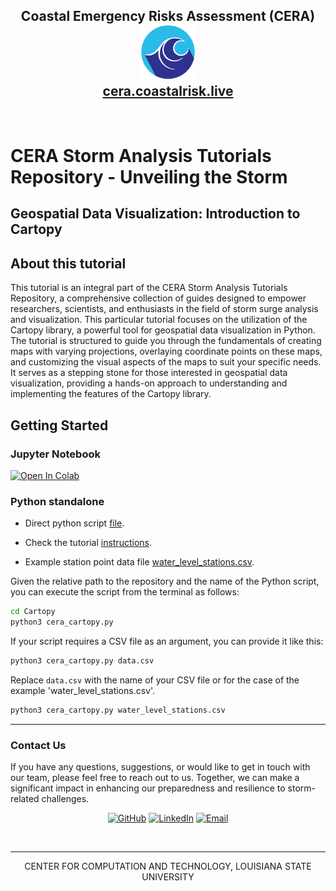 <h2 align="center">
		Coastal Emergency Risks Assessment (CERA) <br/>
		<img src="https://github.com/CERA-GROUP/Tutorials/blob/main/logo/cera_150x150.png" width="90" height="90">  <br/><a target="_blank" href="https://cera.coastalrisk.live/">cera.coastalrisk.live</a> 
</h2>
<br/>

# CERA Storm Analysis Tutorials Repository - Unveiling the Storm
## Geospatial Data Visualization: Introduction to Cartopy

## About this tutorial


This tutorial is an integral part of the CERA Storm Analysis Tutorials Repository, a comprehensive collection of guides designed to empower researchers, scientists, and enthusiasts in the field of storm surge analysis and visualization. This particular tutorial focuses on the utilization of the Cartopy library, a powerful tool for geospatial data visualization in Python. The tutorial is structured to guide you through the fundamentals of creating maps with varying projections, overlaying coordinate points on these maps, and customizing the visual aspects of the maps to suit your specific needs. It serves as a stepping stone for those interested in geospatial data visualization, providing a hands-on approach to understanding and implementing the features of the Cartopy library.

## Getting Started

### Jupyter Notebook

[![Open In Colab](https://colab.research.google.com/assets/colab-badge.svg)]() 

### Python standalone
* Direct python script [file](Cartopy/Cartopy.ipynb).

* Check the tutorial [instructions](Cartopy/Cartopy.ipynb).

* Example station point data file [water_level_stations.csv](https://cloud.cera.lsu.edu/s/6qamYSWn2FarbLP/download/water_level_stations.csv).

Given the relative path to the repository and the name of the Python script, you can execute the script from the terminal as follows:

```bash
cd Cartopy
python3 cera_cartopy.py
```

If your script requires a CSV file as an argument, you can provide it like this:

```bash
python3 cera_cartopy.py data.csv
```

Replace `data.csv` with the name of your CSV file or for the case of the example 'water_level_stations.csv'.
```bash
python3 cera_cartopy.py water_level_stations.csv
```

---
### Contact Us
If you have any questions, suggestions, or would like to get in touch with our team, please feel free to reach out to us. Together, we can make a significant impact in enhancing our preparedness and resilience to storm-related challenges.
<p align="center">
</a>
<a href="https://github.com/CERA-GROUP">
	<img src="https://img.shields.io/badge/GitHub-100000?style=for-the-badge&logo=github&logoColor=white" alt="GitHub"/></a>
<a href="https://www.linkedin.com/company/coastal-emergency-risks-assessment/">
	<img src="https://img.shields.io/badge/LinkedIn-0077B5?style=for-the-badge&logo=linkedin&logoColor=white" alt="LinkedIn"/></a>
<a href="mailto:info@coastalrisk.live">
    <img src="https://img.shields.io/badge/Email-info@coastalrisk.live-green?style=for-the-badge" alt="Email">
</a>
</p>
<br/>

---

<p align="center">
  CENTER FOR COMPUTATION AND TECHNOLOGY, LOUISIANA STATE UNIVERSITY
</p>
